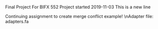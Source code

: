 Final Project For BIFX 552
Project started 2019-11-03
This is a new line





Continuing assignment to create merge conflict example!
\nAdapter file: adapters.fa
